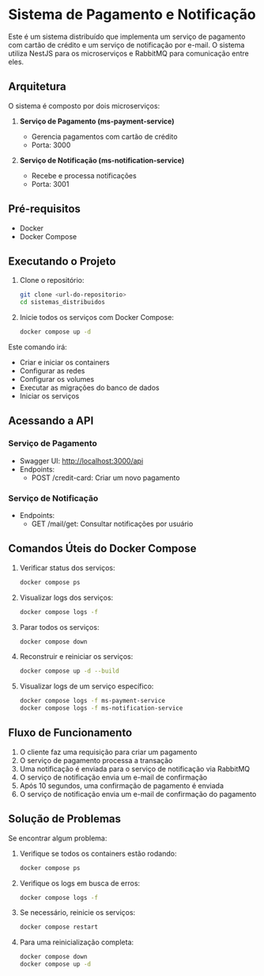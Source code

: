 # Sistema de Pagamento e Notificação

Este é um sistema distribuído que implementa um serviço de pagamento com cartão de crédito e um serviço de notificação por e-mail. O sistema utiliza NestJS para os microserviços e RabbitMQ para comunicação entre eles.

## Arquitetura

O sistema é composto por dois microserviços:

1. **Serviço de Pagamento (ms-payment-service)**
   - Gerencia pagamentos com cartão de crédito
   - Porta: 3000

2. **Serviço de Notificação (ms-notification-service)**
   - Recebe e processa notificações
   - Porta: 3001

## Pré-requisitos

- Docker
- Docker Compose

## Executando o Projeto

1. Clone o repositório:

    ```bash
    git clone <url-do-repositorio>
    cd sistemas_distribuidos
    ```

2. Inicie todos os serviços com Docker Compose:

    ```bash
    docker compose up -d
    ```

Este comando irá:

- Criar e iniciar os containers
- Configurar as redes
- Configurar os volumes
- Executar as migrações do banco de dados
- Iniciar os serviços

## Acessando a API

### Serviço de Pagamento

- Swagger UI: <http://localhost:3000/api>
- Endpoints:
  - POST /credit-card: Criar um novo pagamento

### Serviço de Notificação

- Endpoints:
  - GET /mail/get: Consultar notificações por usuário

## Comandos Úteis do Docker Compose

1. Verificar status dos serviços:

    ```bash
    docker compose ps
    ```

2. Visualizar logs dos serviços:

    ```bash
    docker compose logs -f
    ```

3. Parar todos os serviços:

    ```bash
    docker compose down
    ```

4. Reconstruir e reiniciar os serviços:

    ```bash
    docker compose up -d --build
    ```

5. Visualizar logs de um serviço específico:

    ```bash
    docker compose logs -f ms-payment-service
    docker compose logs -f ms-notification-service
    ```

## Fluxo de Funcionamento

1. O cliente faz uma requisição para criar um pagamento
2. O serviço de pagamento processa a transação
3. Uma notificação é enviada para o serviço de notificação via RabbitMQ
4. O serviço de notificação envia um e-mail de confirmação
5. Após 10 segundos, uma confirmação de pagamento é enviada
6. O serviço de notificação envia um e-mail de confirmação do pagamento

## Solução de Problemas

Se encontrar algum problema:

1. Verifique se todos os containers estão rodando:

    ```bash
    docker compose ps
    ```

2. Verifique os logs em busca de erros:

    ```bash
    docker compose logs -f
    ```

3. Se necessário, reinicie os serviços:

    ```bash
    docker compose restart
    ```

4. Para uma reinicialização completa:

    ```bash
    docker compose down
    docker compose up -d
    ```

